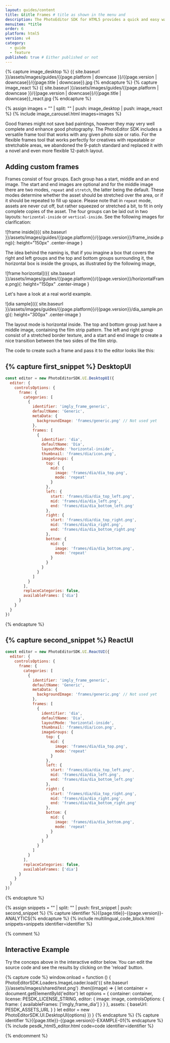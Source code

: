 ```yaml
---
layout: guides/content
title: &title Frames # title as shown in the menu and
description: The PhotoEditor SDK for HTML5 provides a quick and easy way for adding frames to any creative. Learn how to add custom frame assets to the library.
menuitem: *title
order: 6
platform: html5
version: v4
category:
  - guide
  - feature
published: true # Either published or not
---
```

<!-- ![{{page.title}} tool]({{ site.baseurl }}/assets/images/guides/{{page.platform | downcase }}/{{page.version | downcase}}/{{page.title | downcase}}.jpg){: .center-image style="padding: 20px; max-height: 400px;"} -->

{% capture image_desktop %}
{{ site.baseurl }}/assets/images/guides/{{page.platform | downcase }}/{{page.version | downcase}}/{{page.title | downcase}}.jpg
{% endcapture %}
{% capture image_react %}
{{ site.baseurl }}/assets/images/guides/{{page.platform | downcase }}/{{page.version | downcase}}/{{page.title | downcase}}_react.jpg
{% endcapture %}

{% assign images = "" | split: "" | push: image_desktop | push: image_react %}
{% include image_carousel.html images=images %}

Good frames might not save bad paintings, however they may very well complete and enhance good photography. The PhotoEditor SDK includes a versatile frame tool that works with any given photo size or ratio. For the flexible frames tool that works perfectly for creatives with repeatable or stretchable areas, we abandoned the 9-patch standard and replaced it with a novel and even more flexible 12-patch layout.

## Adding custom frames

Frames consist of four groups. Each group has a start, middle and an end image. The start and end images are optional and for the middle image there are two modes, `repeat` and `stretch`, the latter being the default. These modes determine whether the asset should be stretched over the area, or if it should be repeated to fill up space. Please note that in `repeat` mode, assets are never cut off, but rather squeezed or stretched a bit, to fit in only complete copies of the asset.
The four groups can be laid out in two layouts: `horizontal-inside` or `vertical-inside`. See the following images for clarification:

![frame inside]({{ site.baseurl }}/assets/images/guides/{{page.platform}}/{{page.version}}/frame_inside.png){: height="150px" .center-image }

The idea behind the naming is, that if you imagine a box that covers the right and left groups and the top and bottom groups surrounding it,
the horizontal box is inside the groups, as illustrated by the following image,

![frame horizontal]({{ site.baseurl }}/assets/images/guides/{{page.platform}}/{{page.version}}/horizontalFrame.png){: height="150px" .center-image }

Let's have a look at a real world example.

![dia sample]({{ site.baseurl }}/assets/images/guides/{{page.platform}}/{{page.version}}/dia_sample.png){: height="300px" .center-image }

The layout mode is horizontal inside. The top and bottom group just have a middle image, containing the film strip pattern.
The left and right group consist of a stretched border texture, and a start and end image to create a nice transition between the two sides of the film strip.

The code to create such a frame and pass it to the editor looks like this:

{% capture first_snippet %}
DesktopUI
---
```js
const editor = new PhotoEditorSDK.UI.DesktopUI({
  editor: {
    controlsOptions: {
      frame: {
        categories: [
          {
            identifier: 'imgly_frame_generic',
            defaultName: 'Generic',
            metaData: {
              backgroundImage: 'frames/generic.png' // Not used yet
            },
            frames: [
              {
                identifier: 'dia',
                defaultName: 'Dia',
                layoutMode: 'horizontal-inside',
                thumbnail: 'frames/dia/icon.png',
                imageGroups: {
                  top: {
                    mid: {
                      image: 'frames/dia/dia_top.png',
                      mode: 'repeat'
                    }
                  },
                  left: {
                    start: 'frames/dia/dia_top_left.png',
                    mid: 'frames/dia/dia_left.png',
                    end: 'frames/dia/dia_bottom_left.png'
                  },
                  right: {
                    start: 'frames/dia/dia_top_right.png',
                    mid: 'frames/dia/dia_right.png',
                    end: 'frames/dia/dia_bottom_right.png'
                  },
                  bottom: {
                    mid: {
                      image: 'frames/dia/dia_bottom.png',
                      mode: 'repeat'
                    }
                  }
                }
              }
            ]
          }
        ],
        replaceCategories: false,
        availableFrames: ['dia']
      }
    }
  }
})
```
{% endcapture %}

{% capture second_snippet %}
ReactUI
---
```js
const editor = new PhotoEditorSDK.UI.ReactUI({
  editor: {
    controlsOptions: {
      frame: {
        categories: [
          {
            identifier: 'imgly_frame_generic',
            defaultName: 'Generic',
            metaData: {
              backgroundImage: 'frames/generic.png' // Not used yet
            },
            frames: [
              {
                identifier: 'dia',
                defaultName: 'Dia',
                layoutMode: 'horizontal-inside',
                thumbnail: 'frames/dia/icon.png',
                imageGroups: {
                  top: {
                    mid: {
                      image: 'frames/dia/dia_top.png',
                      mode: 'repeat'
                    }
                  },
                  left: {
                    start: 'frames/dia/dia_top_left.png',
                    mid: 'frames/dia/dia_left.png',
                    end: 'frames/dia/dia_bottom_left.png'
                  },
                  right: {
                    start: 'frames/dia/dia_top_right.png',
                    mid: 'frames/dia/dia_right.png',
                    end: 'frames/dia/dia_bottom_right.png'
                  },
                  bottom: {
                    mid: {
                      image: 'frames/dia/dia_bottom.png',
                      mode: 'repeat'
                    }
                  }
                }
              }
            ]
          }
        ],
        replaceCategories: false,
        availableFrames: ['dia']
      }
    }
  }
})
```
{% endcapture %}

{% assign snippets = "" | split: "" | push: first_snippet | push: second_snippet %}
{% capture identifier %}{{page.title}}-{{page.version}}-ANALYTICS{% endcapture %}
{% include multilingual_code_block.html snippets=snippets identifier=identifier %}


{% comment %}
## Interactive Example

Try the conceps above in the interactive editor below. You can edit the source code and see the results by clicking on the 'reload' button.

{% capture code %}
window.onload = function () {
        PhotoEditorSDK.Loaders.ImageLoader.load('{{ site.baseurl }}/assets/images/shared/test.png')
          .then((image) => {
            let container = document.getElementById('editor')
            let options = {
              container: container,
              license: PESDK_LICENSE_STRING,
              editor: {
                image: image,
                controlsOptions: {
                  frame: {
                    availableFrames: ['imgly_frame_dia']
                  }
                }
              },
              assets: {
                baseUrl: PESDK_ASSETS_URL
              }
            }
            let editor = new PhotoEditorSDK.UI.DesktopUI(options)
        })
      }
{% endcapture %}
{% capture identifier %}{{page.title}}-{{page.version}}-EXAMPLE-01{% endcapture %}
{% include pesdk_html5_editor.html code=code identifier=identifier %}

{% endcomment %}